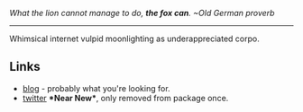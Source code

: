 *What the lion cannot manage to do, ***the fox can***.  ~Old German proverb*

-----

Whimsical internet vulpid moonlighting as underappreciated corpo.

Links
-----
- [blog](https://www.kitsutron.rocks) - probably what you're looking for.<br />
- [twitter](https://twitter.com/kitsutron) **\*Near New\***, only removed from package once.

